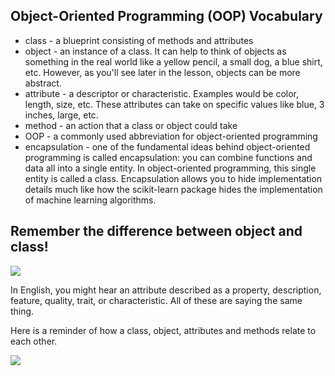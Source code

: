 ## Object-Oriented Programming (OOP) Vocabulary

  * class - a blueprint consisting of methods and attributes
  * object - an instance of a class. It can help to think of objects as something in the real world like a yellow pencil, a small dog, a blue shirt, etc. However, as you'll see later in the lesson, objects can be more abstract.
  * attribute - a descriptor or characteristic. Examples would be color, length, size, etc. These attributes can take on specific values like blue, 3 inches, large, etc.
  * method - an action that a class or object could take
  * OOP - a commonly used abbreviation for object-oriented programming
  * encapsulation - one of the fundamental ideas behind object-oriented programming is called encapsulation: you can combine functions and data all into a single entity. In object-oriented programming, this single entity is called a class. Encapsulation allows you to hide implementation details much like how the scikit-learn package hides the implementation of machine learning algorithms.

## Remember the difference between object and class!

![](/img/01_oop_obj_vs_class.PNG)

In English, you might hear an attribute described as a property, description, feature, quality, trait, or characteristic. All of these are saying the same thing.

Here is a reminder of how a class, object, attributes and methods relate to each other.

![](/img/02_oop_example.PNG)